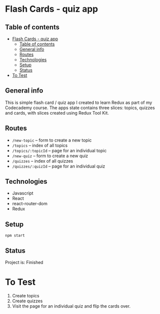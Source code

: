 # Flash Cards - quiz app

## Table of contents

- [Flash Cards - quiz app](#flash-cards---quiz-app)
  - [Table of contents](#table-of-contents)
  - [General info](#general-info)
  - [Routes](#routes)
  - [Technologies](#technologies)
  - [Setup](#setup)
  - [Status](#status)
- [To Test](#to-test)

## General info

This is simple flash card / quiz app I created to learn Redux as part of my Codecademy course. The apps state contains three slices: topics, quizzes and cards, with slices created using Redux Tool Kit.

## Routes

- `/new-topic` – form to create a new topic
- `/topics` – index of all topics
- `/topics/:topicId` – page for an individual topic
- `/new-quiz` – form to create a new quiz
- `/quizzes` – index of all quizzes
- `/quizzes/:quizId` – page for an individual quiz

## Technologies

- Javascript
- React
- react-router-dom
- Redux

## Setup

`npm start`

## Status

Project is: Finished

# To Test

1. Create topics
2. Create quizzes
3. Visit the page for an individual quiz and flip the cards over.
